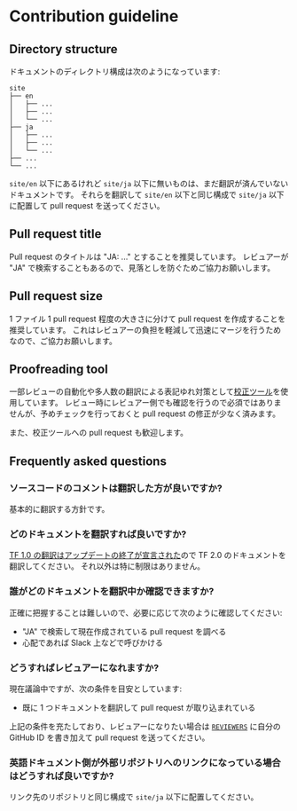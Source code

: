 # Contribution guideline

## Directory structure

ドキュメントのディレクトリ構成は次のようになっています:

```
site
├── en
│   ├── ...
│   ├── ...     
│   └── ...
├── ja
│   ├── ...
│   ├── ...     
│   └── ...
├── ...
└── ...
```

`site/en` 以下にあるけれど `site/ja` 以下に無いものは、まだ翻訳が済んでいないドキュメントです。
それらを翻訳して `site/en` 以下と同じ構成で `site/ja` 以下に配置して pull request を送ってください。

## Pull request title

Pull request のタイトルは "JA: ..." とすることを推奨しています。
レビュアーが "JA" で検索することもあるので、見落としを防ぐためご協力お願いします。

## Pull request size

1 ファイル 1 pull request 程度の大きさに分けて pull request を作成することを推奨しています。
これはレビュアーの負担を軽減して迅速にマージを行うためなので、ご協力お願いします。

## Proofreading tool

一部レビューの自動化や多人数の翻訳による表記ゆれ対策として[校正ツール](https://github.com/tfug/proofreading)を使用しています。
レビュー時にレビュアー側でも確認を行うので必須ではありませんが、予めチェックを行っておくと pull request の修正が少なく済みます。

また、校正ツールへの pull request も歓迎します。

## Frequently asked questions

### ソースコードのコメントは翻訳した方が良いですか?

基本的に翻訳する方針です。

### どのドキュメントを翻訳すれば良いですか?

[TF 1.0 の翻訳はアップデートの終了が宣言された](https://groups.google.com/a/tensorflow.org/forum/#!msg/docs/vO0gQnEXcSM/YK_ybv7tBQAJ)ので TF 2.0 のドキュメントを翻訳してください。
それ以外は特に制限はありません。

### 誰がどのドキュメントを翻訳中か確認できますか?

正確に把握することは難しいので、必要に応じて次のように確認してください:

* "JA" で検索して現在作成されている pull request を調べる
* 心配であれば Slack 上などで呼びかける

### どうすればレビュアーになれますか?

現在議論中ですが、次の条件を目安としています:

* 既に 1 つドキュメントを翻訳して pull request が取り込まれている

上記の条件を充たしており、レビュアーになりたい場合は [`REVIEWERS`](https://github.com/tensorflow/docs/blob/master/site/ja/REVIEWERS) に自分の GitHub ID を書き加えて pull request を送ってください。

### 英語ドキュメント側が外部リポジトリへのリンクになっている場合はどうすれば良いですか?

リンク先のリポジトリと同じ構成で `site/ja` 以下に配置してください。
